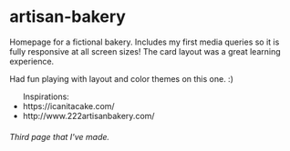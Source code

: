 # artisan-bakery
<p>Homepage for a fictional bakery. Includes my first media queries so it is fully responsive at all screen sizes! The card layout was a great learning experience.</p> 

<p>Had fun playing with layout and color themes on this one. :)</p>

<ul> Inspirations: <br>
  <li> https://icanitacake.com/ </li>
  <li> http://www.222artisanbakery.com/ </li>
</ul>

<h6>Third page that I've made.</h6>

